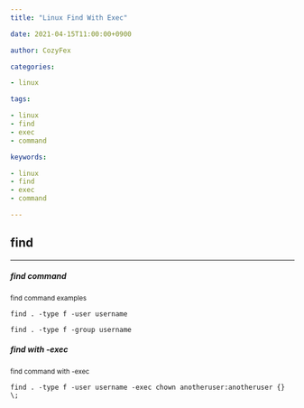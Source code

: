 ```yaml
---
title: "Linux Find With Exec"

date: 2021-04-15T11:00:00+0900

author: CozyFex

categories:

- linux

tags:

- linux
- find
- exec
- command

keywords:

- linux
- find
- exec
- command

---
```

## find
----

##### find command

<sub>find command examples</sub>

```shell
find . -type f -user username

find . -type f -group username
```

##### find with -exec

<sub>find command with -exec</sub>

```shell
find . -type f -user username -exec chown anotheruser:anotheruser {} \;
```


